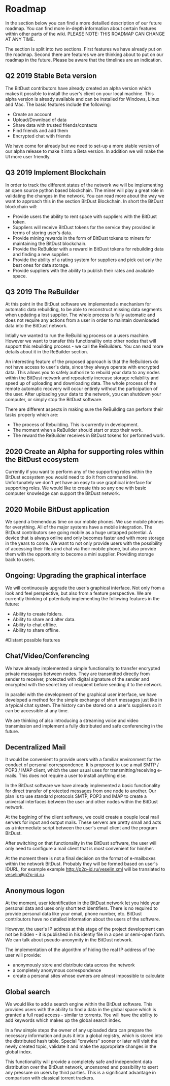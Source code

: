 # Roadmap

In the section below you can find a more detailled description of our future roadmap.
You can find more in-depth information about certain features within other parts of the wiki.
PLEASE NOTE: THIS ROADMAP CAN CHANGE AT ANY TIME.

The section is split into two sections. First features we have already put on the roadmap.
Second there are features we are thinking about to put on our roadmap in the future. 
Please be aware that the timelines are an indication.


## Q2 2019 Stable Beta version

The BitDust contributors have already created an alpha version which makes it possible
to install the user's client on your local machine. This alpha version is already available
and can be installed for Windows, Linux and Mac. The basic features include the following:

* Create an account
* Upload/Download of data
* Share data with trusted friends/contacts
* Find friends and add them
* Encrypted chat with friends

We have come for already but we need to set-up a more stable version of our alpha release to 
make it into a Beta version. In addition we will make the UI more user friendly.


## Q3 2019 Implement Blockchain

In order to track the different states of the network we will be implementing an open source
python based blockchain. The miner will play a great role in validating the changes in the 
network. You can read more about the way we want to approach this in the section BitDust Blockchain.
In short the BitDust blockchain will:

* Provide users the ability to rent space with suppliers with the BitDust token.
* Suppliers will receive BitDust tokens for the service they provided in terms of storing user's data.
* Provide mining rewards in the form of BitDust tokens to miners for maintaining the BitDust blockchain.
* Provide the ReBuilder with a reward in BitDust tokens for rebuilding data and finding a new supplier.
* Provide the ability of a rating system for suppliers and pick out only the best ones for data storage.
* Provide suppliers with the ability to publish their rates and available space.


## Q3 2019 The ReBuilder

At this point in the BitDust software we implemented a mechanism for automatic data rebuilding,
to be able to reconstruct missing data segments when updating a lost supplier.
The whole process is fully automatic and does not require any actions from a user in order
to maintain downloaded data into the BitDust network.

Intially we wanted to run the ReBuilding process on a users machine. However we want
to transfer this functionality onto other nodes that will support this rebuilding process - 
we call the ReBuilders. You can read more details about it in the ReBuilder section.

An interesting feature of the proposed approach is that the ReBuilders do not have access
to user's data, since they always operate with encrypted data.
This allows you to safely authorize to rebuild your data to any nodes within the BitDust network 
and repeatedly increase storage reliability and speed up of uploading and downloading data.
The whole process of the remote automatic recovery will occur entirely without
the participation of the user. After uploading your data to the network,
you can shutdown your computer, or simply stop the BitDust software.

There are different aspects in making sure the ReBuilding can perform their tasks properly which are:

* The process of Rebuilding. This is currently in development.
* The moment when a ReBuilder should start or stop their work.
* The reward the ReBuilder receives in BitDust tokens for performed work.

## 2020 Create an Alpha for supporting roles within the BitDust ecosystem

Currently if you want to perform any of the supporting roles within the BitDust ecosystem you would 
need to do it from command line. Unfortunately we don't yet have an easy to use graphical interface
for supporting roles. We would like to create this so any one with basic computer knowledge can support
the BitDust network.

## 2020 Mobile BitDust application

We spend a tremendous time on our mobile phones. We use mobile phones for everything. All of the major
systems have a mobile integration. The BitDust contributors see going mobile as a huge untapped potential.
A device that is always online and only becomes faster and with more storage in the years to come. We want
to not only provide users with the possibility of accessing their files and chat via their mobile phone, but
also provide them with the opportunity to become a mini supplier. Providing storage back to users.

## Ongoing: Upgrading the graphical interface

We will continuously upgrade the user's graphical interface. Not only from a look and feel perspective,
but also from a feature perspective. We are currently thinking of potentially implementing the following
features in the future:

* Ability to create folders.
* Ability to share and alter data.
* Ability to chat offline.
* Ability to share offline.


#Distant possible features


## Chat/Video/Conferencing

We have already implemented a simple functionality to transfer encrypted private messages between nodes.
They are transmitted directly from sender to receiver, protected with digital signature of the sender
and encrypted with the secret key of recipient before sending it to the network.

In parallel with the development of the graphical user interface, we have developed a method
for the simple exchange of short messages just like in a typical chat system.
The history can be stored on a user's suppliers so it can be accessible at any time.

We are thinking of also introducing a streaming voice and video transmission
and implement a fully distributed and safe conferencing in the future.



## Decentralized Mail

It would be convenient to provide users with a familiar environment for the conduct of personal 
correspondence.
It is proposed to use a  mail SMTP / POP3 / IMAP client, which the user usual uses for 
transmitting/receiving e-mails.
This does not require a user to install anything else.

In the BitDust software we have already implemented a basic functionality for direct transfer 
of protected messages from one node to another.
Our plan is to use standard protocols SMTP, POP3 and IMAP to
create a universal interfaces between the user and other nodes within the BitDust network.

At the begining of the client software, we could create a couple local mail servers for input and 
output mails. These servers are pretty small and acts as a
intermediate script between the user's email client and the program BitDust.

After switching on that functionality in the BitDust software, 
the user will only need to configure a mail client that is most convenient for him/her.

At the moment there is not a final decision on the format of e-mailboxes
within the network BitDust. Probably they will be formed based on user's IDURL, for example example
http://p2p-id.ru/veselin.xml will be translated to veselin@p2p-id.ru.



## Anonymous logon

At the moment, user identification in the BitDust network let you hide your personal data 
and uses only short text identifiers.
There is no required to provide personal data like your email, phone number, etc.
BitDust contributors have no detailed information about the users of the software.

However, the user's IP address at this stage of the project development can not be hidden - it 
is published in his identiy file in a open or semi-open form.
We can talk about pseudo-anonymity in the BitDust network.

The implementation of the algorithm of hiding the real IP address of the user will provide:

+ anonymously store and distribute data across the network
+ a completely anonymous correspondence
+ create a personal sites whose owners are almost impossible to calculate


## Global search

We would like to add a search engine within the BitDust software.
This provides users with the ability to find a data in the global space which is granted a full read access - 
similar to torrents.
You will have the ability to add keywords which makes up the global search index. 

In a few simple steps the owner of any uploaded data can prepare the necessary information
and puts it into a global registry, which is stored into the distributed hash table.
Special "crawlers" sooner or later will visit the newly created topic,
validate it and make the appropriate changes in the global index.

This functionality will provide a completely safe and independent data distribution over 
the BitDust network, uncensored and possibility to exert any pressure on users by third parties.
This is a significant advantage in comparison with classical torrent trackers.

<div class=fbcomments markdown="1">
</div>
